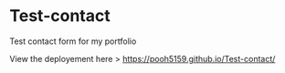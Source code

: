# Test-contact

Test contact form for my portfolio

View the deployement here > https://pooh5159.github.io/Test-contact/
